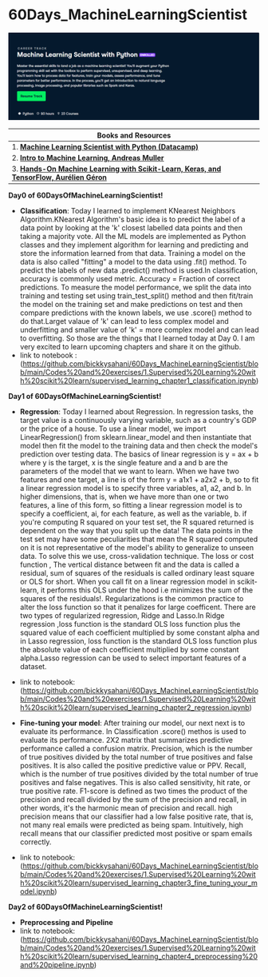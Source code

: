 # 60Days_MachineLearningScientist
![alt text](https://github.com/bickkysahani/60Days_MachineLearningScientist/blob/main/images/Day0MachineLearningScientist.PNG)


 | Books and Resources |
| ----- |
| 1. [**Machine Learning Scientist with Python (Datacamp)**](https://www.datacamp.com/tracks/machine-learning-scientist-with-python) |
| 2. [**Intro to Machine Learning, Andreas Muller**](https://github.com/bickkysahani/60Days_MachineLearningScientist/blob/main/Books/Intro%20to%20ML-compressed.pdf) |
| 3. [**Hands-On Machine Learning with Scikit-Learn, Keras, and TensorFlow, Aurélien Géron**](https://github.com/bickkysahani/60Days_MachineLearningScientist/blob/main/Books/Hand-on-ML-compressed.pdf) |

**Day0 of 60DaysOfMachineLearningScientist!**
- **Classification**: Today I learned to implement KNearest Neighbors Algorithm.KNearest Algorithm's basic idea is to predict the label of a data point by looking at the 'k' closest labelled data points  and then taking a majority vote. All the ML models are implemented as Python classes and they implement algorithm for learning and predicting and store the information learned from that data. Training a model on the data is also called "fitting" a model to the data using .fit() method. To predict the labels of new data .predict() method is used.In classification, accuracy is commonly used metric. Accuracy = Fraction of correct predictions. To measure the model performance, we split the data into training and testing set using train_test_split() method and then fit/train the model on the training set and make predictions on test and then compare predictions with the known labels, we use .score() method to do that.Larget valaue of 'k' can lead to less complex model and underfitting and smaller value of 'k' = more complex model and can lead to overfitting. So those are the things that I learned today at Day 0. I am very excited to learn upcoming chapters and share it on the github.
- link to notebook :(https://github.com/bickkysahani/60Days_MachineLearningScientist/blob/main/Codes%20and%20exercises/1.Supervised%20Learning%20with%20scikit%20learn/supervised_learning_chapter1_classification.ipynb)

**Day1 of 60DaysOfMachineLearningScientist!**
- **Regression**: Today I learned about Regression. In regression tasks, the target value is a continuously varying variable, such as a country's GDP or the price of a house. To use a linear model, we import LinearRegression() from sklearn.linear_model and then instantiate that model then fit the model to the training data and then check the model's prediction over testing data. The basics of linear regression is y = ax + b where y is the target, x is the single feature and a and b are the parameters of the model that we want to learn. When we have two features and one target, a line is of the form y = a1x1 + a2x2 + b, so to fit a linear regression model is to specify three variables, a1, a2, and b. In higher dimensions, that is, when we have more than one or two features, a line of this form, so fitting a linear regression model is to specify a coefficient, ai, for each feature, as well as the variable, b. if you're computing R squared on your test set, the R squared returned is dependent on the way that you split up the data! The data points in the test set may have some peculiarities that mean the R squared computed on it is not representative of the model's ability to generalize to unseen data. To solve this we use, cross-validation technique. The loss or cost function , The vertical distance between fit and the data is called a residual, sum of squares of the residuals is called ordinary least square or OLS for short. When you call fit on a linear regression model in scikit-learn, it performs this OLS under the hood i.e minimizes the sum of the squares of the residuals!. Regularizations is the common practice to alter the loss function so that it penalizes for large coefficent. There are two types of regularized regression, Ridge and Lasso.In Ridge regression ,loss function is the standard OLS loss function plus the squared value of each coefficient multiplied by some constant alpha and in Lasso regression, loss function is the standard OLS loss function plus the absolute value of each coefficient multiplied by some constant alpha.Lasso regression can be used to select important features of a dataset.
- link to notebook:(https://github.com/bickkysahani/60Days_MachineLearningScientist/blob/main/Codes%20and%20exercises/1.Supervised%20Learning%20with%20scikit%20learn/supervised_learning_chapter2_regression.ipynb)

- **Fine-tuning your model**: After training our model, our next next is to evaluate its performance. In Classification .score() methos is used to evaluate its performance. 2X2 matrix that summarizes predictive performance called a confusion matrix. Precision, which is the number of true positives divided by the total number of true positives and false positives. It is also called the positive predictive value or PPV. Recall, which is the number of true positives divided by the total number of true positives and false negatives. This is also called sensitivity, hit rate, or true positive rate. F1-score is defined as two times the product of the precision and recall divided by the sum of the precision and recall, in other words, it's the harmonic mean of precision and recall. high precision means that our classifier had a low false positive rate, that is, not many real emails were predicted as being spam. Intuitively, high recall means that our classifier predicted most positive or spam emails correctly.
- link to notebook:(https://github.com/bickkysahani/60Days_MachineLearningScientist/blob/main/Codes%20and%20exercises/1.Supervised%20Learning%20with%20scikit%20learn/supervised_learning_chapter3_fine_tuning_your_model.ipynb)

**Day2 of 60DaysOfMachineLearningScientist!**
- **Preprocessing and Pipeline**
- link to notebook:(https://github.com/bickkysahani/60Days_MachineLearningScientist/blob/main/Codes%20and%20exercises/1.Supervised%20Learning%20with%20scikit%20learn/supervised_learning_chapter4_preprocessing%20and%20pipeline.ipynb)


